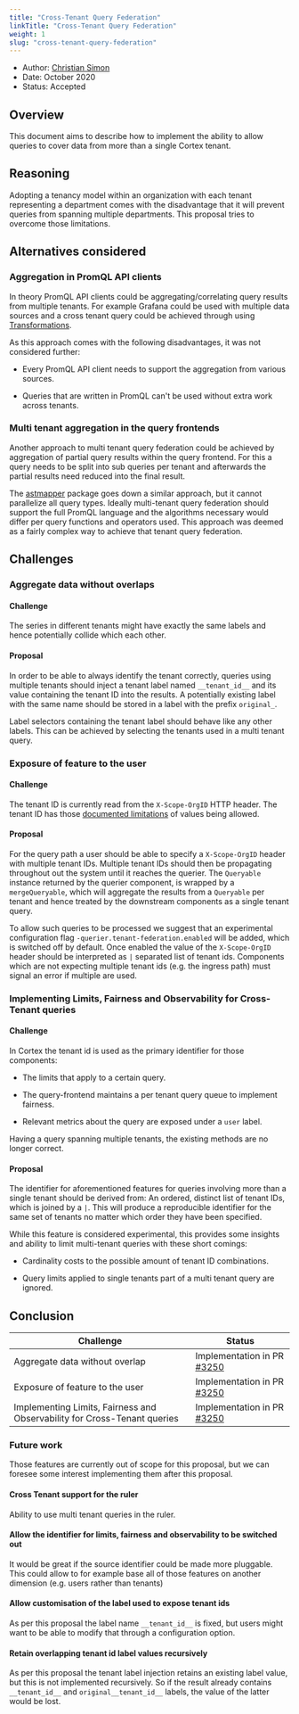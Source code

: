 ```yaml
---
title: "Cross-Tenant Query Federation"
linkTitle: "Cross-Tenant Query Federation"
weight: 1
slug: "cross-tenant-query-federation"
---
```


- Author: [Christian Simon](https://github.com/simonswine)
- Date: October 2020
- Status: Accepted

## Overview

This document aims to describe how to implement the ability to allow queries to cover data from more than a single Cortex tenant.

## Reasoning

Adopting a tenancy model within an organization with each tenant representing a department comes with the disadvantage that it will prevent queries from spanning multiple departments. This proposal tries to overcome those limitations.

## Alternatives considered

### Aggregation in PromQL API clients

In theory PromQL API clients could be aggregating/correlating query results from multiple tenants. For example Grafana could be used with multiple data sources and a cross tenant query could be achieved through using [Transformations][grafana_transformation].

As this approach comes with the following disadvantages, it was not considered further:

- Every PromQL API client needs to support the aggregation from various sources.

- Queries that are written in PromQL can't be used without extra work across tenants.

[grafana_transformation]: https://grafana.com/docs/grafana/latest/panels/transformations/

### Multi tenant aggregation in the query frontends

Another approach to multi tenant query federation could be achieved by aggregation of partial query results within the query frontend. For this a query needs to be split into sub queries per tenant and afterwards the partial results need reduced into the final result.

The [astmapper] package goes down a similar approach, but it cannot parallelize all query types. Ideally multi-tenant query federation should support the full PromQL language and the algorithms necessary would differ per query functions and operators used. This approach was deemed as a fairly complex way to achieve that tenant query federation.

[astmapper]: https://github.com/cortexproject/cortex/blob/f0c81bb59bf202db820403812e8dabcb64347bfd/pkg/querier/astmapper/parallel.go#L27

## Challenges

### Aggregate data without overlaps

#### Challenge

The series in different tenants might have exactly the same labels and hence potentially collide which each other.

#### Proposal

In order to be able to always identify the tenant correctly, queries using multiple tenants should inject a tenant label named `__tenant_id__` and its value containing the tenant ID into the results. A potentially existing label with the same name should be stored in a label with the prefix `original_`.

Label selectors containing the tenant label should behave like any other labels. This can be achieved by selecting the tenants used in a multi tenant query.

### Exposure of feature to the user

#### Challenge

The tenant ID is currently read from the `X-Scope-OrgID` HTTP header. The tenant ID has those [documented limitations][cortex_tenant_id] of values being allowed.

[cortex_tenant_id]: https://cortexmetrics.io/docs/guides/limitations/#tenant-id-naming

#### Proposal

For the query path a user should be able to specify a `X-Scope-OrgID` header with multiple tenant IDs. Multiple tenant IDs should then be propagating throughout out the system until it reaches the querier. The `Queryable` instance returned by the querier component, is wrapped by a `mergeQueryable`, which will aggregate the results from a `Queryable` per tenant and hence treated by the downstream components as a single tenant query.

To allow such queries to be processed we suggest that an experimental configuration flag `-querier.tenant-federation.enabled` will be added, which is switched off by default. Once enabled the value of the `X-Scope-OrgID` header should be interpreted as `|` separated list of tenant ids. Components which are not expecting multiple tenant ids (e.g. the ingress path) must signal an error if multiple are used.

### Implementing Limits, Fairness and Observability for Cross-Tenant queries

#### Challenge

In Cortex the tenant id is used as the primary identifier for those components:

- The limits that apply to a certain query.

- The query-frontend maintains a per tenant query queue to implement fairness.

- Relevant metrics about the query are exposed under a `user` label.

Having a query spanning multiple tenants, the existing methods are no longer correct.

#### Proposal

The identifier for aforementioned features for queries involving more than a single tenant should be derived from: An ordered, distinct list of tenant IDs, which is joined by a `|`. This will produce a reproducible identifier for the same set of tenants no matter which order they have been specified.

While this feature is considered experimental, this provides some insights and ability to limit multi-tenant queries with these short comings:

- Cardinality costs to the possible amount of tenant ID combinations.

- Query limits applied to single tenants part of a multi tenant query are ignored.

## Conclusion

| Challenge                                                                | Status                       |
| ------------------------------------------------------------------------ | ---------------------------- |
| Aggregate data without overlap                                           | Implementation in PR [#3250] |
| Exposure of feature to the user                                          | Implementation in PR [#3250] |
| Implementing Limits, Fairness and Observability for Cross-Tenant queries | Implementation in PR [#3250] |

[#3250]: https://github.com/cortexproject/cortex/pull/3250

### Future work

Those features are currently out of scope for this proposal, but we can foresee some interest implementing them after this proposal.

#### Cross Tenant support for the ruler

Ability to use multi tenant queries in the ruler.

#### Allow the identifier for limits, fairness and observability to be switched out

It would be great if the source identifier could be made more pluggable. This could allow to for example base all of those features on another dimension (e.g. users rather than tenants)

#### Allow customisation of the label used to expose tenant ids

As per this proposal the label name `__tenant_id__` is fixed, but users might want to be able to modify that through a configuration option.

#### Retain overlapping tenant id label values recursively

As per this proposal the tenant label injection retains an existing label value, but this is not implemented recursively. So if the result already contains `__tenant_id__` and `original__tenant_id__` labels, the value of the latter would be lost.
